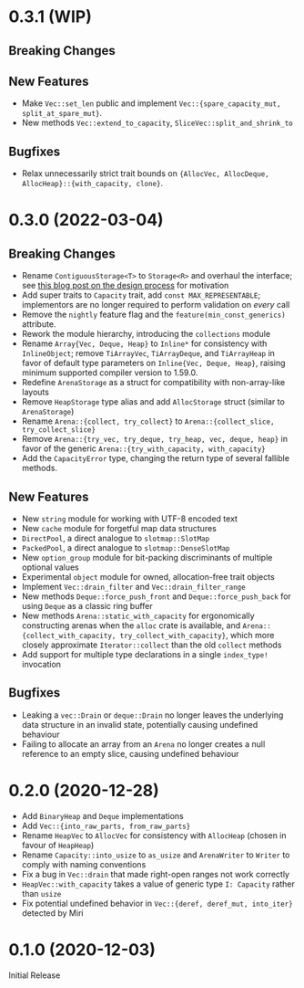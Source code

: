 # 0.3.1 (WIP)

## Breaking Changes
## New Features

- Make `Vec::set_len` public and implement `Vec::{spare_capacity_mut, split_at_spare_mut}`.
- New methods `Vec::extend_to_capacity`, `SliceVec::split_and_shrink_to`

## Bugfixes

- Relax unnecessarily strict trait bounds on `{AllocVec, AllocDeque, AllocHeap}::{with_capacity, clone}`.

# 0.3.0 (2022-03-04)
## Breaking Changes

- Rename `ContiguousStorage<T>` to `Storage<R>` and overhaul the interface;
  see [this blog post on the design process][storage-abstraction-v2] for motivation
- Add super traits to `Capacity` trait, add `const MAX_REPRESENTABLE`; implementors
  are no longer required to perform validation on _every_ call
- Remove the `nightly` feature flag and the `feature(min_const_generics)` attribute.
- Rework the module hierarchy, introducing the `collections` module
- Rename `Array{Vec, Deque, Heap}` to `Inline*` for consistency with `InlineObject`;
  remove `TiArrayVec`, `TiArrayDeque`, and `TiArrayHeap` in favor of default type
  parameters on `Inline{Vec, Deque, Heap}`, raising minimum supported compiler version
  to 1.59.0.
- Redefine `ArenaStorage` as a struct for compatibility with non-array-like layouts
- Remove `HeapStorage` type alias and add `AllocStorage` struct (similar to `ArenaStorage`)
- Rename `Arena::{collect, try_collect}` to `Arena::{collect_slice, try_collect_slice}`
- Remove `Arena::{try_vec, try_deque, try_heap, vec, deque, heap}` in favor of
  the generic `Arena::{try_with_capacity, with_capacity}`
- Add the `CapacityError` type, changing the return type of several fallible methods.

[storage-abstraction-v2]: https://gist.github.com/teryror/7b9a23fd0cd8dcfbcb6ebd34ee2639f8

## New Features

- New `string` module for working with UTF-8 encoded text
- New `cache` module for forgetful map data structures
- `DirectPool`, a direct analogue to `slotmap::SlotMap`
- `PackedPool`, a direct analogue to `slotmap::DenseSlotMap`
- New `option_group` module for bit-packing discriminants of multiple optional values
- Experimental `object` module for owned, allocation-free trait objects
- Implement `Vec::drain_filter` and `Vec::drain_filter_range`
- New methods `Deque::force_push_front` and `Deque::force_push_back`
  for using `Deque` as a classic ring buffer
- New methods `Arena::static_with_capacity` for ergonomically constructing arenas when
  the `alloc` crate is available, and `Arena::{collect_with_capacity, try_collect_with_capacity}`,
  which more closely approximate `Iterator::collect` than the old `collect` methods
- Add support for multiple type declarations in a single `index_type!` invocation

## Bugfixes

- Leaking a `vec::Drain` or `deque::Drain` no longer leaves the underlying data structure
  in an invalid state, potentially causing undefined behaviour
- Failing to allocate an array from an `Arena` no longer creates a null reference to an
  empty slice, causing undefined behaviour

# 0.2.0 (2020-12-28)

- Add `BinaryHeap` and `Deque` implementations
- Add `Vec::{into_raw_parts, from_raw_parts}`
- Rename `HeapVec` to `AllocVec` for consistency with `AllocHeap` (chosen in favour of `HeapHeap`)
- Rename `Capacity::into_usize` to `as_usize` and `ArenaWriter` to `Writer` to comply with naming conventions
- Fix a bug in `Vec::drain` that made right-open ranges not work correctly
- `HeapVec::with_capacity` takes a value of generic type `I: Capacity` rather than `usize`
- Fix potential undefined behavior in `Vec::{deref, deref_mut, into_iter}` detected by Miri

# 0.1.0 (2020-12-03)

Initial Release